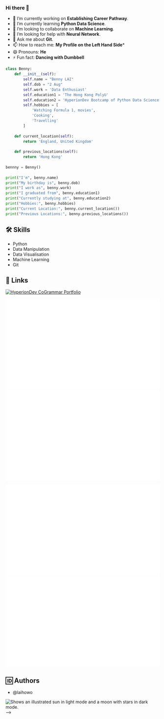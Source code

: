 ### Hi there 👋

- 🔭 I’m currently working on **Establishing Career Pathway**.
- 🌱 I’m currently learning **Python Data Science**.
- 👯 I’m looking to collaborate on **Machine Learning**.
- 🤔 I’m looking for help with **Neural Network**.
- 💬 Ask me about **Git**.
- 📫 How to reach me: **My Profile on the Left Hand Side***
- 😄 Pronouns: **He**
- ⚡ Fun fact: **Dancing with Dumbbell**

```python
class Benny:
    def __init__(self):
        self.name = "Benny LAI"
        self.dob = "2 Aug"
        self.work = 'Data Enthusiast'
        self.education1 = 'The Hong Kong PolyU'
        self.education2 = 'HyperionDev Bootcamp of Python Data Science'
        self.hobbies = [
            'Watching Formula 1, movies',
            'Cooking',
            'Travelling'
        ]

    def current_location(self):
        return 'England, United Kingdom'

    def previous_locations(self):
        return 'Hong Kong'

bennny = Benny()

print("I'm", benny.name)
print("My birthday is", benny.dob)
print("I work as", benny.work)
print("I graduated from", benny.education1)
print("Currently studying at", benny.education2)
print("Hobbies:", benny.hobbies)
print("Current Location:", benny.current_location())
print("Previous Locations:", benny.previous_locations())
```

## 🛠 Skills
* Python 
* Data Manipulation
* Data Visualisation
* Machine Learning
* Git

## 🔗 Links
[![HyperionDev CoGrammar Portfolio](https://img.shields.io/badge/my_portfolio-000?style=for-the-badge&logo=ko-fi&logoColor=white)](https://www.hyperiondev.com/portfolio/206190/)

![](https://raw.githubusercontent.com/laihowo/github-stats/master/generated/overview.svg#gh-light-mode-only)
![](https://raw.githubusercontent.com/laihowo/github-stats/master/generated/languages.svg#gh-light-mode-only)

![](https://raw.githubusercontent.com/laihowo/github-stats/master/generated/overview.svg#gh-dark-mode-only)
![](https://raw.githubusercontent.com/laihowo/github-stats/master/generated/languages.svg#gh-dark-mode-only)

## 🆔 Authors
- @laihowo

<picture>
  <source media="(prefers-color-scheme: dark)" srcset="https://user-images.githubusercontent.com/25423296/163456776-7f95b81a-f1ed-45f7-b7ab-8fa810d529fa.png">
  <source media="(prefers-color-scheme: light)" srcset="https://user-images.githubusercontent.com/25423296/163456779-a8556205-d0a5-45e2-ac17-42d089e3c3f8.png">
  <img alt="Shows an illustrated sun in light mode and a moon with stars in dark mode." src="https://user-images.githubusercontent.com/25423296/163456779-a8556205-d0a5-45e2-ac17-42d089e3c3f8.png" width="200" height="200">
</picture>
-->
